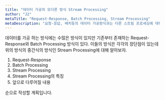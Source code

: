 ```yaml
---
title: "데이터 가공의 또다른 방식 Stream Processing"
author: "J2"
metaTitle: "Request-Response, Batch Processing, Stream Processing"
metaDescription: "요청-응답, 배치등의 데이터 가공방식과는 다른 스트림 프로세싱에 대해 알아보자"
---
```


데이터를 가공 하는 방식에는 수많은 방식이 있지만 기존부터 존재하는 Request-Response와 Batch Processing 방식이 있다.
이들의 방식은 각각의 장단점이 있는데 위의 방식의 중간식의 방식인 Stream Processing에 대해 알아보자.

1. Request-Response
2. Batch Processing
3. Stream Processing
4. Stream Processing의 특징
5. 앞으로 다루어질 내용

순으로 작성할 계획입니다.
